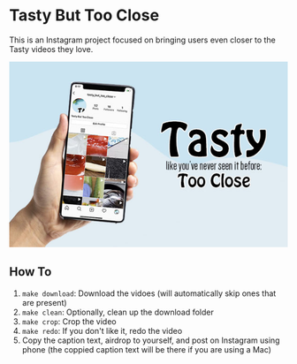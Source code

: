 
# Tasty But Too Close

This is an Instagram project focused on bringing users even closer to the Tasty videos they love.

![Tasty But Too Close Instagram Account](https://raw.githubusercontent.com/pjflanagan/tasty-but-too-close/master/img/promo.jpg)

## How To

1. `make download`: Download the vidoes (will automatically skip ones that are present)
2. `make clean`: Optionally, clean up the download folder
3. `make crop`: Crop the video
4. `make redo`: If you don't like it, redo the video 
5. Copy the caption text, airdrop to yourself, and post on Instagram using phone (the coppied caption text will be there if you are using a Mac)
